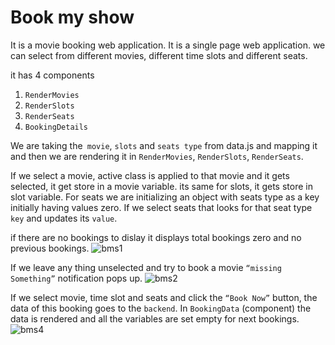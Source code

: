# Book my show

It is a movie booking web application. It is a single page web application. we can select from different movies, different time slots and different seats.

it has 4 components 
  1. `RenderMovies`
  2. `RenderSlots`
  3. `RenderSeats`
  4. `BookingDetails`
  
We are taking the` movie`, `slots` and `seats type` from data.js and mapping it  and then we are rendering it in  `RenderMovies`, `RenderSlots`, `RenderSeats`.

If we select a movie, active class is applied to that movie and it gets selected, it get store in a movie variable. its same for slots, it gets store in slot variable. For seats we are initializing an object with seats type as a key initially having values zero. If we select seats that looks for that seat type `key` and updates its `value`.

if there are no bookings to dislay it displays total bookings zero and no previous bookings.
![bms1](https://user-images.githubusercontent.com/102259781/230596170-db1f534d-7c04-4b0c-aa4c-9d7e34ff1b25.PNG)

 If we leave any thing unselected and try to book a movie `“missing Something”` notification pops up. 
 ![bms2](https://user-images.githubusercontent.com/102259781/230596509-e480da35-185a-4fed-a773-37ef92de7af8.PNG)
 
If we select movie, time slot and seats and click the `“Book Now”` button, the data of this booking goes to the `backend`. In `BookingData` (component) the data is rendered and all the variables are set empty for next bookings.
![bms4](https://user-images.githubusercontent.com/102259781/230596855-b5c74a63-3c42-4793-952e-3a1539f0ac4a.PNG)

